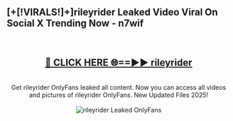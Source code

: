 <h2>[+[!VIRALS!]+]rileyrider Leaked Video Viral On Social X Trending Now - n7wif</h2>
<br>
<div align="center">
<h2><a href="https://libra.edu.pl?rileyrider" rel="nofollow">🔴 CLICK HERE 🌐==►► rileyrider</a></h2>
<br>
Get rileyrider OnlyFans leaked all content. Now you can access all videos and pictures of rileyrider OnlyFans. New Updated Files 2025!
<br>
<br>
<a href="https://libra.edu.pl?rileyrider" rel="nofollow" data-target="animated-image.originalLink"><img src="https://i.ibb.co.com/WyWwxjT/player-gif2.gif" alt="rileyrider Leaked OnlyFans" style="max-width: 100%; display: inline-block;" data-target="animated-image.originalImage"></a>
</div>
<br>